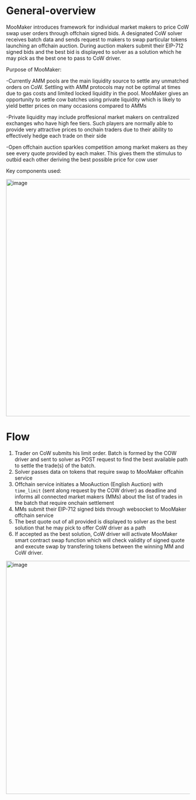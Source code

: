 # General-overview

MooMaker introduces framework for individual market makers to price CoW swap user orders through offchain signed bids. A designated CoW solver receives batch data and sends request to makers to swap particular tokens launching an offchain auction. During auction makers submit their EIP-712 signed bids and the best bid is displayed to solver as a solution which he may pick as the best one to pass to CoW driver.   

Purpose of MooMaker:

-Currently AMM pools are the main liquidity source to settle any unmatched orders on CoW. Settling with AMM protocols may not be optimal at times due to gas costs and limited locked liquidity in the pool. MooMaker gives an opportunity to settle cow batches using private liquidity which is likely to yield better prices on many occasions compared to AMMs

-Private liquidity may include proffesional market makers on centralized exchanges who have high fee tiers. Such players are normally able to provide very attractive prices to onchain traders due to their ability to effectively hedge each trade on their side

-Open offchain auction sparkles competition among market makers as they see every quote provided by each maker. This gives them the stimulus to outbid each other deriving the best possible price for cow user

Key components used: 

<img width="648" alt="image" src="https://github.com/MooMaker/General-overview/assets/105652074/3af55074-88a7-42f5-955c-cd588b76dfdd">


# Flow

1) Trader on CoW submits his limit order. Batch is formed by the COW driver and sent to  solver as POST request to find the best available path to settle the trade(s) of the batch.
2) Solver passes data on tokens that require swap to MooMaker offcahin service
3) Offchain service initiates a MooAuction (English Auction) with `time_limit` (sent along request by the COW driver) as deadline and informs all connected market makers (MMs) about the list of trades in the batch that require onchain settlement
4) MMs submit their EIP-712 signed bids through websocket to MooMaker offchain service
5) The best quote out of all provided is displayed to solver as the best solution that he may pick to offer CoW driver as a path
6) If accepted as the best solution, CoW driver will activate MooMaker smart contract swap function which will check validity of signed quote and execute swap by transfering tokens between the winning MM and CoW driver.

<img width="637" alt="image" src="https://github.com/MooMaker/General-overview/assets/105652074/3d811e3a-f3c3-4d3d-a978-6cf9c316cb16">


